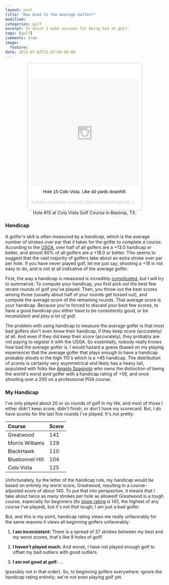 ```yaml
---
layout: post
title: "How Good Is the Average Golfer?"
modified:
categories: golf
excerpt: In which I make excuses for being bad at golf.
tags: [golf]
comments: true
image:
  feature:
date: 2015-07-02T23:47:09-05:00
---
```


<figure>
<center>
<blockquote class="instagram-media" data-instgrm-captioned data-instgrm-version="4" style=" background:#FFF; border:0; border-radius:3px; box-shadow:0 0 1px 0 rgba(0,0,0,0.5),0 1px 10px 0 rgba(0,0,0,0.15); margin: 1px; max-width:358px; padding:0; width:99.375%; width:-webkit-calc(100% - 2px); width:calc(100% - 2px);"><div style="padding:8px;"> <div style=" background:#F8F8F8; line-height:0; margin-top:40px; padding:50% 0; text-align:center; width:100%;"> <div style=" background:url(data:image/png;base64,iVBORw0KGgoAAAANSUhEUgAAACwAAAAsCAMAAAApWqozAAAAGFBMVEUiIiI9PT0eHh4gIB4hIBkcHBwcHBwcHBydr+JQAAAACHRSTlMABA4YHyQsM5jtaMwAAADfSURBVDjL7ZVBEgMhCAQBAf//42xcNbpAqakcM0ftUmFAAIBE81IqBJdS3lS6zs3bIpB9WED3YYXFPmHRfT8sgyrCP1x8uEUxLMzNWElFOYCV6mHWWwMzdPEKHlhLw7NWJqkHc4uIZphavDzA2JPzUDsBZziNae2S6owH8xPmX8G7zzgKEOPUoYHvGz1TBCxMkd3kwNVbU0gKHkx+iZILf77IofhrY1nYFnB/lQPb79drWOyJVa/DAvg9B/rLB4cC+Nqgdz/TvBbBnr6GBReqn/nRmDgaQEej7WhonozjF+Y2I/fZou/qAAAAAElFTkSuQmCC); display:block; height:44px; margin:0 auto -44px; position:relative; top:-22px; width:44px;"></div></div> <p style=" margin:8px 0 0 0; padding:0 4px;"> <a href="https://instagram.com/p/4pIxyolf1m/" style=" color:#000; font-family:Arial,sans-serif; font-size:14px; font-style:normal; font-weight:normal; line-height:17px; text-decoration:none; word-wrap:break-word;" target="_top">Hole 15 Colo Vista. Like 40 yards downhill.</a></p> <p style=" color:#c9c8cd; font-family:Arial,sans-serif; font-size:14px; line-height:17px; margin-bottom:0; margin-top:8px; overflow:hidden; padding:8px 0 7px; text-align:center; text-overflow:ellipsis; white-space:nowrap;">A photo posted by sumedh (@ithacaisnotthatgreat) on <time style=" font-family:Arial,sans-serif; font-size:14px; line-height:17px;" datetime="2015-07-02T17:50:39+00:00">Jul 2, 2015 at 10:50am PDT</time></p></div></blockquote>
<script async defer src="//platform.instagram.com/en_US/embeds.js"></script>
   <figcaption> Hole #15 at Cola Vista Golf Course in Bastrop, TX. </figcaption>
</center>
</figure>

### Handicap

A golfer's skill is often measured by a _handicap_, which is the average number of strokes over par that it takes for the golfer to complete a course.  According to the [USGA](https://www.usga.org/Handicapping/handicap-index-statistics/mens-handicap-index-statistics-d24e6096.html), over half of all golfers are a +13.0 handicap or better, and almost 80% of all golfers are a +18.0 or better.  This seems to suggest that the vast majority of golfers take about an extra stroke over par per hole. If you have never played golf, let me just say, shooting a +18 is not easy to do, and is not at all indicative of the average golfer.

First, the way a handicap is measured is incredibly [complicated](https://usga.org/Rule-Books/Handicap-System-Manual/Rule-10/), but I will try to summarize.  To compute your handicap, you first pick out the best few recent rounds of golf you've played.  Then, you throw out the best scores among those (usually about half of your rounds get tossed out), and compute the average score of the remaining rounds.  That average score is your handicap.  Because you're forced to discard your best few scores, to have a good handicap you either have to be consistently good, or be inconsistent and _play_ _a_ _lot_ _of_ _golf_.

The problem with using handicap to measure the average golfer is that most bad golfers don't even know their handicap, if they keep score (accurately) at all.  And even if they did keep their score (accurately), they probably are not paying to register it with the USGA.  So essentially, nobody really knows how bad the average golfer is.  I would hazard a guess (based on my playing experience) that the average golfer that plays enough to have a handicap probably shoots in the high 110's which is a +45 handicap.  The distribution of scores is certainly very asymmetrical and likely has a heavy tail, populated with folks like [Angelo Spagnolo](https://www.golfchannel.com/media/remembering-angelo-worst-avid-golfer/) who owns the distinction of being the world's worst avid golfer with a handicap rating of +56, and once shooting over a 200 on a professional PGA course.

### My Handicap

I've only played about 20 or so rounds of golf in my life, and most of those I either didn't keep score, didn't finish, or don't have my scorecard.  But, I do have scores for the last five rounds I've played.  It's not pretty:

| Course          | Score         |
| :-------------  |:-------------|
| Greatwood       | 141 |
| Morris Williams | 129 |
| BlackHawk       | 110 |
| Bluebonnet Hill | 104      |
| Colo Vista      | 125      |

Unfortunately, by the letter of the handicap rule, my handicap would be based on entirely my worst score, Greatwood, resulting in a course-adjusted score of about 140.  To put that into perspective, it means that I take about twice as many strokes per hole as allowed!  Greatwood is a tough course, especially for beginners (its [slope rating](https://en.wikipedia.org/wiki/Slope_rating) is 145, the highest of any course I've played), but it's not _that_ tough; I am just a bad golfer. 

But, and this is my point, handicap rating views me really unfavorably for the same reasons it views all beginning golfers unfavorably:

1. **I am inconsistent:** There is a spread of 37 strokes between my best and my worst scores, that's like 9 holes of golf!

2. **I haven't played much:** And worse, I have not played enough golf to offset my bad outliers with good outliers.

3. **I am not good at golf:** ...

(possibly not in that order).  So, to beginning golfers everywhere: ignore the handicap rating entirely; we're not even playing golf yet.

